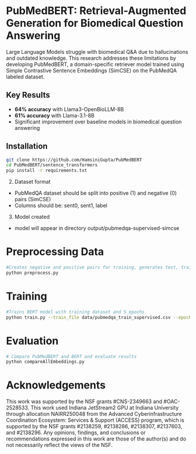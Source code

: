 # PubMedBERT: Retrieval-Augmented Generation for Biomedical Question Answering

Large Language Models struggle with biomedical Q&A due to hallucinations and outdated knowledge. This research addresses these limitations by developing PubMedBERT, a domain-specific retriever model trained using Simple Contrastive Sentence Embeddings (SimCSE) on the PubMedQA labeled dataset.

## Key Results

- **64% accuracy** with Llama3-OpenBioLLM-8B
- **61% accuracy** with Llama-3.1-8B  
- Significant improvement over baseline models in biomedical question answering

## Installation

```bash
git clone https://github.com/HamsiniGupta/PubMedBERT
cd PubMedBERT/sentence_transformers
pip install -r requirements.txt
```

2. Dataset format 
- PubMedQA dataset should be split into positive (1) and negative (0) pairs (SimCSE)
- Columns should be: sent0, sent1, label

3. Model created
- model will appear in directory output/pubmedqa-supervised-simcse

# Preprocessing Data
```bash
#Creates negative and positive pairs for training, generates test, train, and validation .csv files
python preprocess.py
```

# Training
```bash
#Trains BERT model with training dataset and 5 epochs
python train.py --train_file data/pubmedqa_train_supervised.csv --epochs 5
```
# Evaluation
```bash
# Compare PubMedBERT and BERT and evaluate results
python compareAllEmbeddings.py
```

# Acknowledgements
This work was supported by the NSF grants #CNS-2349663 and #OAC-2528533. This work used Indiana JetStream2 GPU at Indiana University through allocation NAIRR250048 from the Advanced Cyberinfrastructure Coordination Ecosystem: Services & Support (ACCESS) program, which is supported by the NSF grants #2138259, #2138286, #2138307, #2137603, and #2138296. Any opinions, findings, and conclusions or recommendations expressed in this work are those of the author(s) and do not necessarily reflect the views of the NSF.
